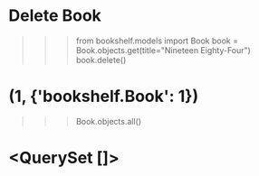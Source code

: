 # Delete Book

>>> from bookshelf.models import Book
>>> book = Book.objects.get(title="Nineteen Eighty-Four")
>>> book.delete()
# (1, {'bookshelf.Book': 1})
>>> Book.objects.all()
# <QuerySet []>
